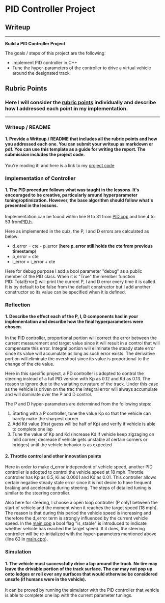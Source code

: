 # **PID Controller Project**

## Writeup

---

**Build a PID Controller Project**

The goals / steps of this project are the following:
- Implement PID controller in C++
- Tune the hyper-parameters of the controller to drive a virtual vehicle around the designated track

## Rubric Points
### Here I will consider the [rubric points](https://review.udacity.com/#!/rubrics/824/view) individually and describe how I addressed each point in my implementation.  

---
### Writeup / README

#### 1. Provide a Writeup / README that includes all the rubric points and how you addressed each one. You can submit your writeup as markdown or pdf. You can use this template as a guide for writing the report. The submission includes the project code.

You're reading it! and here is a link to my [project code](https://github.com/Angelenos/CarND-Term2/tree/master/CarND-PID-Control-Project/src)

### Implementation of Controller

#### 1. The PID procedure follows what was taught in the lessons. It's encouraged to be creative, particularly around hyperparameter tuning/optimization. However, the base algorithm should follow what's presented in the lessons.

Implementation can be found within line 9 to 31 from [PID.cpp](https://github.com/Angelenos/CarND-Term2/blob/master/CarND-PID-Control-Project/src/PID.cpp) and line 4 to 53 from[PID.h](https://github.com/Angelenos/CarND-Term2/blob/master/CarND-PID-Control-Project/src/PID.h).

Here as implemented in the quiz, the P, I and D errors are calculated as below:

- d_error = cte - p_error (**here p_error still holds the cte from previous timestamp**)
- p_error = cte
- i_error = i_error + cte

Here for debug purpose I add a bool parameter "debug" as a public member of the PID class. When it is "True" the member function PID::TotalError() will print the current P, I and D error every time it is called. It is by default to be false from the default constructor but I add another constructor so its value can be specified when it is defined.

### Reflection

#### 1. Describe the effect each of the P, I, D components had in your implementation and describe how the final hyperparameters were chosen.

In the PID controller, proportional portion will correct the error between the current measurement and target value since it will result in a control that will compensate this error. Integral portion will eliminate the steady state error since its value will accumulate as long as such error exists. The derivative portion will eliminate the overshoot since its value is proportional to the change of the cte value.

Here in this specific project, a PD controller is adopted to control the steering instead of a full PID version with Kp as 0.12 and Kd as 0.13. The reason to ignore due to the variating curvature of the track. Under this case as the vehicle is driven on the trac the integral error will always accumulate and will dominate over the P and D control.

The P and D hyper-parameters are determined from the following steps:

1. Starting with a P controller, tune the value Kp so that the vehicle can barely make the sharpest corner
2. Add Kd value (first guess will be half of Kp) and verify if vehicle is able to complete one lap
3. Tune the value of Kp and Kd (increase Kd if vehicle keep zigzaging on mild corner; decrease if vehicle gets unstable at certain corners or bridges) until the vehicle behavior is as expected

#### 2. Throttle control and other innovation points

Here in order to make d_error independent of vehicle speed, another PID controller is adopted to control the vehicle speed at 18 mph. Throttle controller has Kp as 0.5, Ki as 0.0001 and Kd as 0.01. This controller allows certain negative steady state error since it is not desire to have frequent braking and accelerating during steering. The steps of detailed tuning is similar to the steering controller.

Also here for steering, I choose a open loop controller (P only) between the start of vehicle and the moment when it reaches the target speed (18 mph). The reason is that during this period the vehicle speed is increasing and therefore the d_error term is strongly influenced by the current vehicle speed. In the [main.cpp](https://github.com/Angelenos/CarND-Term2/blob/master/CarND-PID-Control-Project/src/main.cpp) a bool flag "is_stable" is introduced to indicate whether vehicle has reached the target speed. If it does, the steering controller will be re-initialized with the hyper-parameters mentioned above (line 63 in [main.cpp](https://github.com/Angelenos/CarND-Term2/blob/master/CarND-PID-Control-Project/src/main.cpp)).

### Simulation

#### 1. The vehicle must successfully drive a lap around the track. No tire may leave the drivable portion of the track surface. The car may not pop up onto ledges or roll over any surfaces that would otherwise be considered unsafe (if humans were in the vehicle).

It can be proved by running the simulator with the PID controller that vehicle is able to complete one lap with the current parameter tunings. 






